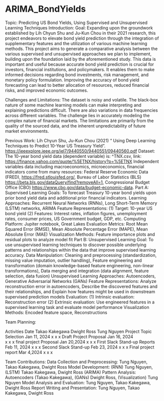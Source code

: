 # ARIMA_BondYields
Topic: Predicting US Bond Yields, Using Supervised and Unsupervised Learning Techniques
Introduction:
Goal: Expanding upon the groundwork established by Lih Chyun Shu and Ju-Kun Chou in their 2021 research, this project endeavors to elevate bond yield prediction through the integration of supplementary features and the utilization of various machine learning methods. This project aims to generate a comparative analysis between the various supervised and unsupervised approaches we plan to implement, building upon the foundation laid by the aforementioned study. This data is important and useful because accurate bond yield prediction is crucial for investors, financial institutions, and policymakers. It enables them to make informed decisions regarding bond investments, risk management, and monetary policy formulation. Improving the accuracy of bond yield forecasting can lead to better allocation of resources, reduced financial risks, and improved economic outcomes.


Challenges and Limitations: The dataset is noisy and volatile. The black-box nature of some machine learning models can make interpreting and explaining predictions difficult. There are also variations in data frequencies across different variables. The challenge lies in accurately modeling the complex nature of financial markets. The limitations are primarily from the quality of the sourced data, and the inherent unpredictability of future market environments.


Previous Work:  Lih Chyun Shu, Ju-Kun Chou (2021) “ Using Deep Learning Techniques to Predict 10-Year US Treasury Yield”. https://ieeexplore.ieee.org/iel7/9440550/9440551/09440560.pdf
Dataset: 
The 10-year bond yield data (dependent variable)  is: ^TNX.csv, link:  https://finance.yahoo.com/quote/%5ETNX/history?p=%5ETNX
Independent variables data including macroeconomics, microeconomics, financial indicators come from many resources: Federal Reserve Economic Data (FRED), https://fred.stlouisfed.org/, Bureau of Labor Statistics (BLS) https://beta.bls.gov/dataQuery/find?removeAll=1, Congressional Budget Office (CBO) https://www.cbo.gov/data/budget-economic-data.
Part A: Supervised Learning
Goals: To forecast Treasury 10-year bond yields upon prior bond yield data and additional prior financial indicators.
Learning Approaches: Recurrent Neural Networks (RNNs), Long Short-Term Memory (LSTM) networks, ARIMA
Feature Representations: (1) Target: 10-year US bond yield (2) Features: Interest rates, inflation figures, unemployment rates, consumer prices, US Government budget, GDP, etc.
Computing Platform: Jupiter notebook, Great Lakes
Evaluation Metrics: Root Mean Squared Error (RMSE), Mean Absolute Percentage Error (MAPE), Mean Absolute Error (MAE)
Visualization Methods: Feature importance plots and residual plots to analyze model fit
Part B: Unsupervised Learning
Goal: To use unsupervised learning techniques to discover possible underlying patterns and relationships within the data that improve supervised learning accuracy.
Data Manipulation: Cleaning and preprocessing (standardization, missing value imputation, outlier handling), Feature engineering and transformation (domain knowledge-based feature engineering, non-linear transformations), Data merging and integration (data alignment, feature selection, data fusion)
Unsupervised Learning Approaches: Autoencoders,  Generative Adversarial Networks (GANs)
Feature Representations: Analyze reconstruction error in autoencoders, Describe the discovered features and their relationships, and Explain how features might be used in downstream supervised prediction models
Evaluation: (1) Intrinsic evaluation: Reconstruction error (2) Extrinsic evaluation: Use engineered features in a supervised learning task and evaluate model performance
Visualization Methods: Encoded feature space, Reconstructions

Team Planning:

Activities
Date
Takao Kakegawa
Dwight Ross
Tung Nguyen
Project Topic Selection
 Jan 11, 2024 
x
x
x
Draft Project Proposal 
 Jan 16, 2024   
x
x
x
final project Proposal
Jan 20,2024
x
x
x
First Slack Stand-up Reports 
 Feb 11, 2024
x
x
x
Second Slack Stand-up
 Feb 23, 2024
x
x
x
Final project report
Mar 4,2024
x
x
x


Team Contributions:
Data Collection and Preprocessing: Tung Nguyen, Takao Kakegawa, Dwight Ross
Model Development: (RNN) Tung Nguyen, (LSTM) Takao Kakegawa, Dwight Ross (ARIMA)
Pattern Analysis: Autoencoders (Takao Kakegawa), (GANs) Dwight Ross, (Visualization) Tung Nguyen
Model Analysis and Evaluation: Tung Nguyen, Takao Kakegawa, Dwight Ross
Report Writing and Presentation: Tung Nguyen, Takao Kakegawa, Dwight Ross

